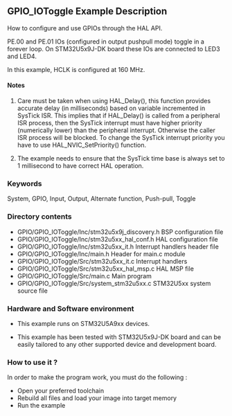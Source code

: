 ## <b>GPIO_IOToggle Example Description</b>

How to configure and use GPIOs through the HAL API.

PE.00 and PE.01 IOs (configured in output pushpull mode) toggle in a forever loop.
On STM32U5x9J-DK board these IOs are connected to LED3 and LED4.

In this example, HCLK is configured at 160 MHz.

#### <b>Notes</b>

 1. Care must be taken when using HAL_Delay(), this function provides accurate delay (in milliseconds)
    based on variable incremented in SysTick ISR. This implies that if HAL_Delay() is called from
    a peripheral ISR process, then the SysTick interrupt must have higher priority (numerically lower)
    than the peripheral interrupt. Otherwise the caller ISR process will be blocked.
    To change the SysTick interrupt priority you have to use HAL_NVIC_SetPriority() function.

 2. The example needs to ensure that the SysTick time base is always set to 1 millisecond
    to have correct HAL operation.

### <b>Keywords</b>

System, GPIO, Input, Output, Alternate function, Push-pull, Toggle

### <b>Directory contents</b>

  - GPIO/GPIO_IOToggle/Inc/stm32u5x9j_discovery.h  BSP configuration file
  - GPIO/GPIO_IOToggle/Inc/stm32u5xx_hal_conf.h    HAL configuration file
  - GPIO/GPIO_IOToggle/Inc/stm32u5xx_it.h          Interrupt handlers header file
  - GPIO/GPIO_IOToggle/Inc/main.h                  Header for main.c module
  - GPIO/GPIO_IOToggle/Src/stm32u5xx_it.c          Interrupt handlers
  - GPIO/GPIO_IOToggle/Src/stm32u5xx_hal_msp.c     HAL MSP file
  - GPIO/GPIO_IOToggle/Src/main.c                  Main program
  - GPIO/GPIO_IOToggle/Src/system_stm32u5xx.c      STM32U5xx system source file

### <b>Hardware and Software environment</b>

  - This example runs on STM32U5A9xx devices.

  - This example has been tested with STM32U5x9J-DK board and can be
    easily tailored to any other supported device and development board.

### <b>How to use it ?</b>

In order to make the program work, you must do the following :

 - Open your preferred toolchain
 - Rebuild all files and load your image into target memory
 - Run the example

